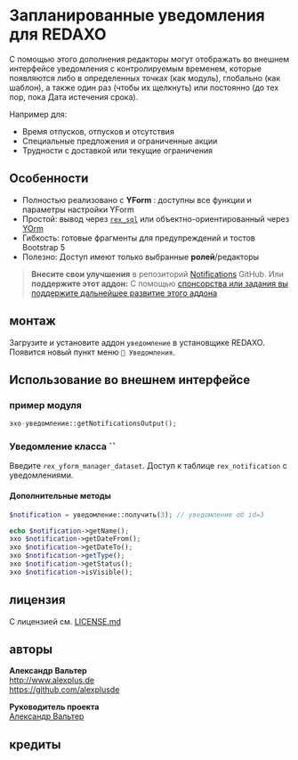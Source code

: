 # Запланированные уведомления для REDAXO

С помощью этого дополнения редакторы могут отображать во внешнем интерфейсе уведомления с контролируемым временем, которые появляются либо в определенных точках (как модуль), глобально (как шаблон), а также один раз (чтобы их щелкнуть) или постоянно (до тех пор, пока Дата истечения срока).

Например для:

* Время отпусков, отпусков и отсутствия
* Специальные предложения и ограниченные акции
* Трудности с доставкой или текущие ограничения

## Особенности

* Полностью реализовано с **YForm** : доступны все функции и параметры настройки YForm
* Простой: вывод через [`rex_sql`](https://redaxo.org/doku/master/datenbank-queries) или объектно-ориентированный через [YOrm](https://github.com/yakamara/redaxo_yform_docs/blob/master/de_de/yorm.md)
* Гибкость: готовые фрагменты для предупреждений и тостов Bootstrap 5
* Полезно: Доступ имеют только выбранные **ролей**/редакторы

> **Внесите свои улучшения** в репозиторий [Notifications](https://github.com/alexplusde/notification) GitHub. Или **поддержите этот аддон:** С помощью [спонсорства или задания вы поддержите дальнейшее развитие этого аддона](https://github.com/sponsors/alexplusde)

## монтаж

Загрузите и установите аддон `уведомление` в установщике REDAXO. Появится новый пункт меню `🔔 Уведомления`.

## Использование во внешнем интерфейсе

### пример модуля

```php
эхо-уведомление::getNotificationsOutput();
```

### Уведомление класса ``

Введите `rex_yform_manager_dataset`. Доступ к таблице `rex_notification` с уведомлениями.

#### Дополнительные методы

```php
$notification = уведомление::получить(3); // уведомление об id=3

echo $notification->getName();
эхо $notification->getDateFrom();
эхо $notification->getDateTo();
эхо $notification->getType();
эхо $notification->getStatus();
эхо $notification->isVisible();
```

## лицензия

С лицензией см. [LICENSE.md](https://github.com/alexplusde/notification/blob/master/LICENSE.md)

## авторы

**Александр Вальтер**  
http://www.alexplus.de  
https://github.com/alexplusde

**Руководитель проекта**  
[Александр Вальтер](https://github.com/alexplusde)

## кредиты
